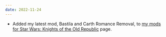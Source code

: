 ```yaml
---
date: 2022-11-24
---
```


* Added my latest mod, Bastila and Carth Romance Removal, to [my mods for Star Wars: Knights of the Old Republic](/projects/mods/kotor1) page.